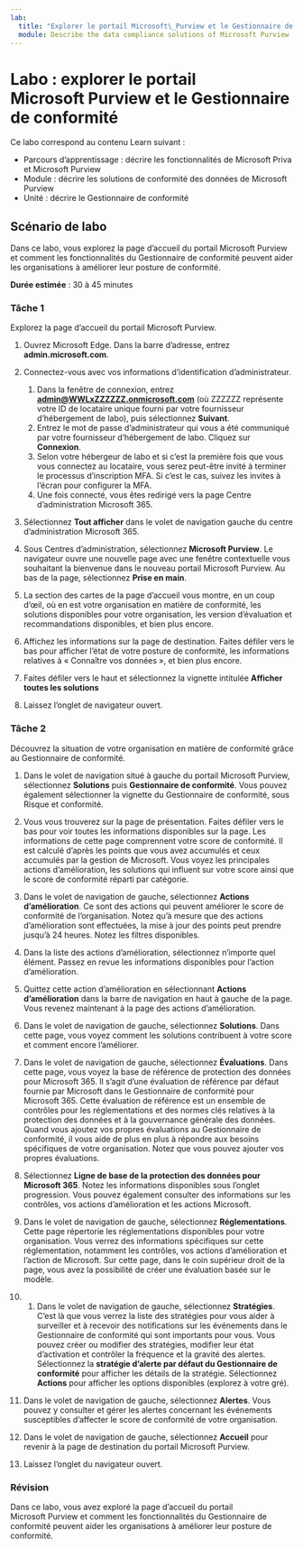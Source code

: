 ```yaml
---
lab:
  title: "Explorer le portail Microsoft\_Purview et le Gestionnaire de conformité"
  module: Describe the data compliance solutions of Microsoft Purview
---
```


# Labo : explorer le portail Microsoft Purview et le Gestionnaire de conformité

Ce labo correspond au contenu Learn suivant :

- Parcours d’apprentissage : décrire les fonctionnalités de Microsoft Priva et Microsoft Purview
- Module : décrire les solutions de conformité des données de Microsoft Purview
- Unité : décrire le Gestionnaire de conformité

## Scénario de labo

Dans ce labo, vous explorez la page d’accueil du portail Microsoft Purview et comment les fonctionnalités du Gestionnaire de conformité peuvent aider les organisations à améliorer leur posture de conformité.

**Durée estimée** : 30 à 45 minutes

### Tâche 1

Explorez la page d’accueil du portail Microsoft Purview.

1. Ouvrez Microsoft Edge. Dans la barre d’adresse, entrez **admin.microsoft.com**.
1. Connectez-vous avec vos informations d’identification d’administrateur.
    1. Dans la fenêtre de connexion, entrez **admin@WWLxZZZZZZ.onmicrosoft.com** (où ZZZZZZ représente votre ID de locataire unique fourni par votre fournisseur d’hébergement de labo), puis sélectionnez **Suivant**.
    1. Entrez le mot de passe d’administrateur qui vous a été communiqué par votre fournisseur d’hébergement de labo. Cliquez sur **Connexion**.
    1. Selon votre hébergeur de labo et si c’est la première fois que vous vous connectez au locataire, vous serez peut-être invité à terminer le processus d’inscription MFA. Si c’est le cas, suivez les invites à l’écran pour configurer la MFA.
    1. Une fois connecté, vous êtes redirigé vers la page Centre d’administration Microsoft 365.

1. Sélectionnez **Tout afficher** dans le volet de navigation gauche du centre d’administration Microsoft 365.

1. Sous Centres d’administration, sélectionnez **Microsoft Purview**.  Le navigateur ouvre une nouvelle page avec une fenêtre contextuelle vous souhaitant la bienvenue dans le nouveau portail Microsoft Purview. Au bas de la page, sélectionnez **Prise en main**.

1. La section des cartes de la page d’accueil vous montre, en un coup d’œil, où en est votre organisation en matière de conformité, les solutions disponibles pour votre organisation, les version d’évaluation et recommandations disponibles, et bien plus encore.

1. Affichez les informations sur la page de destination.  Faites défiler vers le bas pour afficher l’état de votre posture de conformité, les informations relatives à « Connaître vos données », et bien plus encore.

1. Faites défiler vers le haut et sélectionnez la vignette intitulée **Afficher toutes les solutions**

1. Laissez l’onglet de navigateur ouvert.

### Tâche 2

Découvrez la situation de votre organisation en matière de conformité grâce au Gestionnaire de conformité.

1. Dans le volet de navigation situé à gauche du portail Microsoft Purview, sélectionnez **Solutions** puis **Gestionnaire de conformité**.  Vous pouvez également sélectionner la vignette du Gestionnaire de conformité, sous Risque et conformité.

1. Vous vous trouverez sur la page de présentation. Faites défiler vers le bas pour voir toutes les informations disponibles sur la page.  Les informations de cette page comprennent votre score de conformité. Il est calculé d’après les points que vous avez accumulés et ceux accumulés par la gestion de Microsoft.   Vous voyez les principales actions d’amélioration, les solutions qui influent sur votre score ainsi que le score de conformité réparti par catégorie.

1. Dans le volet de navigation de gauche, sélectionnez **Actions d’amélioration**.  Ce sont des actions qui peuvent améliorer le score de conformité de l’organisation. Notez qu’à mesure que des actions d’amélioration sont effectuées, la mise à jour des points peut prendre jusqu’à 24 heures.  Notez les filtres disponibles.

1. Dans la liste des actions d’amélioration, sélectionnez n’importe quel élément.  Passez en revue les informations disponibles pour l’action d’amélioration.

1. Quittez cette action d’amélioration en sélectionnant **Actions d’amélioration** dans la barre de navigation en haut à gauche de la page.  Vous revenez maintenant à la page des actions d’amélioration.

1. Dans le volet de navigation de gauche, sélectionnez **Solutions**. Dans cette page, vous voyez comment les solutions contribuent à votre score et comment encore l’améliorer.

1. Dans le volet de navigation de gauche, sélectionnez **Évaluations**. Dans cette page, vous voyez la base de référence de protection des données pour Microsoft 365.  Il s’agit d’une évaluation de référence par défaut fournie par Microsoft dans le Gestionnaire de conformité pour Microsoft 365.  Cette évaluation de référence est un ensemble de contrôles pour les réglementations et des normes clés relatives à la protection des données et à la gouvernance générale des données. Quand vous ajoutez vos propres évaluations au Gestionnaire de conformité, il vous aide de plus en plus à répondre aux besoins spécifiques de votre organisation.  Notez que vous pouvez ajouter vos propres évaluations.

1. Sélectionnez **Ligne de base de la protection des données pour Microsoft 365**.  Notez les informations disponibles sous l’onglet progression. Vous pouvez également consulter des informations sur les contrôles, vos actions d’amélioration et les actions Microsoft.  

1. Dans le volet de navigation de gauche, sélectionnez **Réglementations**.  Cette page répertorie les réglementations disponibles pour votre organisation. Vous verrez des informations spécifiques sur cette réglementation, notamment les contrôles, vos actions d’amélioration et l’action de Microsoft. Sur cette page, dans le coin supérieur droit de la page, vous avez la possibilité de créer une évaluation basée sur le modèle.

1. 1. Dans le volet de navigation de gauche, sélectionnez **Stratégies**. C’est là que vous verrez la liste des stratégies pour vous aider à surveiller et à recevoir des notifications sur les événements dans le Gestionnaire de conformité qui sont importants pour vous. Vous pouvez créer ou modifier des stratégies, modifier leur état d’activation et contrôler la fréquence et la gravité des alertes. Sélectionnez la **stratégie d’alerte par défaut du Gestionnaire de conformité** pour afficher les détails de la stratégie.  Sélectionnez **Actions** pour afficher les options disponibles (explorez à votre gré).

1. Dans le volet de navigation de gauche, sélectionnez **Alertes**.   Vous pouvez y consulter et gérer les alertes concernant les événements susceptibles d’affecter le score de conformité de votre organisation.

1. Dans le volet de navigation de gauche, sélectionnez **Accueil** pour revenir à la page de destination du portail Microsoft Purview.

1. Laissez l’onglet du navigateur ouvert.

### Révision

Dans ce labo, vous avez exploré la page d’accueil du portail Microsoft Purview et comment les fonctionnalités du Gestionnaire de conformité peuvent aider les organisations à améliorer leur posture de conformité.
